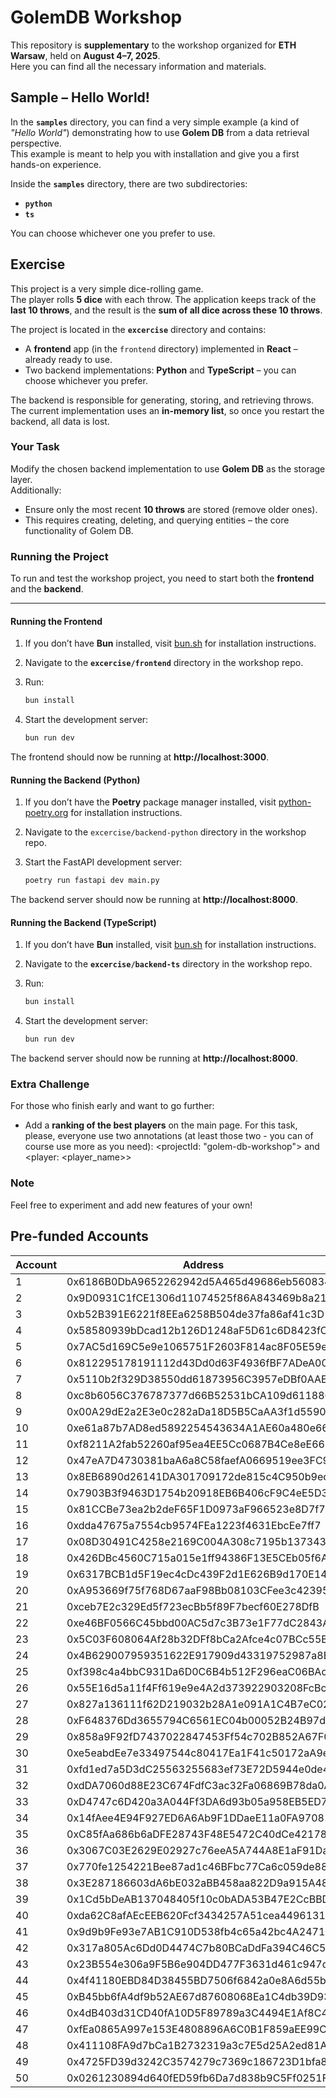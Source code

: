 # GolemDB Workshop

This repository is **supplementary** to the workshop organized for **ETH Warsaw**, held on **August 4–7, 2025**.  
Here you can find all the necessary information and materials.

## Sample – Hello World!

In the **`samples`** directory, you can find a very simple example (a kind of _"Hello World"_) demonstrating how to use **Golem DB** from a data retrieval perspective.  
This example is meant to help you with installation and give you a first hands-on experience.

Inside the **`samples`** directory, there are two subdirectories:

- **`python`**
- **`ts`**

You can choose whichever one you prefer to use.

## Exercise

This project is a very simple dice-rolling game.  
The player rolls **5 dice** with each throw. The application keeps track of the **last 10 throws**, and the result is the **sum of all dice across these 10 throws**.

The project is located in the **`excercise`** directory and contains:

- A **frontend** app (in the `frontend` directory) implemented in **React** – already ready to use.
- Two backend implementations: **Python** and **TypeScript** – you can choose whichever you prefer.

The backend is responsible for generating, storing, and retrieving throws. The current implementation uses an **in-memory list**, so once you restart the backend, all data is lost.

### Your Task

Modify the chosen backend implementation to use **Golem DB** as the storage layer.  
Additionally:

- Ensure only the most recent **10 throws** are stored (remove older ones).
- This requires creating, deleting, and querying entities – the core functionality of Golem DB.

### Running the Project

To run and test the workshop project, you need to start both the **frontend** and the **backend**.

---

#### Running the Frontend

1. If you don’t have **Bun** installed, visit [bun.sh](https://bun.sh) for installation instructions.
2. Navigate to the **`excercise/frontend`** directory in the workshop repo.
3. Run:

   ```bash
   bun install

   ```

4. Start the development server:
   ```bash
   bun run dev
   ```

The frontend should now be running at **http://localhost:3000**.

#### Running the Backend (Python)

1. If you don’t have the **Poetry** package manager installed, visit [python-poetry.org](https://python-poetry.org/) for installation instructions.
2. Navigate to the `excercise/backend-python` directory in the workshop repo.
3. Start the FastAPI development server:

   ```bash
   poetry run fastapi dev main.py
   ```

The backend server should now be running at **http://localhost:8000**.

#### Running the Backend (TypeScript)

1. If you don’t have **Bun** installed, visit [bun.sh](https://bun.sh) for installation instructions.
2. Navigate to the **`excercise/backend-ts`** directory in the workshop repo.
3. Run:

   ```bash
   bun install

   ```

4. Start the development server:
   ```bash
   bun run dev
   ```

The backend server should now be running at **http://localhost:8000**.

### Extra Challenge

For those who finish early and want to go further:

- Add a **ranking of the best players** on the main page.
  For this task, please, everyone use two annotations (at least those two - you can of course use more as you need): <projectId: "golem-db-workshop"> and <player: <player_name>>

### Note

Feel free to experiment and add new features of your own!

## Pre-funded Accounts

| Account | Address                                    | Hash/Key                                                         |
| ------- | ------------------------------------------ | ---------------------------------------------------------------- |
| 1       | 0x6186B0DbA9652262942d5A465d49686eb560834C | dfbe5730855f461c3465d75843023a99ea7c051bf49554a4c6a55e2272823cdc |
| 2       | 0x9D0931C1fCE1306d11074525f86A843469b8a218 | bfcb7d6bf916cc6fbf48f35c2cbc61989297d8d95cb08e461494411ab69af979 |
| 3       | 0xb52B391E6221f8EEa6258B504de37fa86af41c3D | 772816e9de7f70e359cb5d4700367d5899ba614de7e58539f9c181b279ef3d96 |
| 4       | 0x58580939bDcad12b126D1248aF5D61c6D8423fC4 | 6d4dd2cb9c9d546146f458c4093c6e99c33c694bda731c8fc7d25f41a35965ea |
| 5       | 0x7AC5d169C5e9e1065751F2603F814ac8F05E59ef | 3b5f90977efca898e9cb5d9ac0e6bd640f56d4cefcc1074f8688cd767dc51814 |
| 6       | 0x812295178191112d43Dd0d63F4936fBF7ADeA005 | f4c724a7e2ed75911de7eafdbfe7fdb15d97f0c7fcd112b4edd6fb7a5b4c71e5 |
| 7       | 0x5110b2f329D38550dd61873956C3957eDBf0AAE9 | 4f0d932902a10383f300fa04103874ef2edb04f640ad8a339fd39e436ce09661 |
| 8       | 0xc8b6056C376787377d66B52531bCA109d611886B | db4ac09fd7da86537f9b487d13c2876ec7f8a58538b717b89001988d0beacf40 |
| 9       | 0x00A29dE2a2E3e0c282aDa18D5B5CaAA3f1d55902 | 0e9b30003abdf8d779f8c835c95b99e756504dee06b313048fb1843a6e49f0db |
| 10      | 0xe61a87b7AD8ed5892254543634A1AE60a480e668 | 0e29e33de121c75e2b51139c3034a4d9529e8303fea3d580a66a741b79bcba9c |
| 11      | 0xf8211A2fab52260af95ea4EE5Cc0687B4Ce8eE66 | e5d11a02a2a62ef7559b3ee68d02138e7a84a900f445cbed683e67512501658c |
| 12      | 0x47eA7D4730381baA6a8C58faefA0669519ee3FC9 | a685c87901eb8d31e310600179b3d0a055a6264d0eebee91190b7ef25fc89132 |
| 13      | 0x8EB6890d26141DA301709172de815c4C950b9ecE | ebae95a539e5c961c35cb6998acfa62cbac8c5efbc39a26bc4cceebe763cbbc9 |
| 14      | 0x7903B3f9463D1754b20918EB6B406cF9C4eE5D36 | 162504d1da9d3b9d0185fe0c8bb859ad4ebfc166e8f6a77a99dd77fecc3e6099 |
| 15      | 0x81CCBe73ea2b2deF65F1D0973aF966523e8D7f7C | 90bf5025130253c4644e9d30b39fd20262d0a7be628d8e6837d59414dde2f349 |
| 16      | 0xdda47675a7554cb9574FEa1223f4631EbcEe7ff7 | 33a79d77eb750c49e849fdcd42bc9117090cdb132173322ff2dd81c72b97f414 |
| 17      | 0x08D30491C4258e2169C004A308c7195b1373430D | df1930140a4363fbaa431ecf71a3f0ae2d26177c5f90d3491ff7798754a4079f |
| 18      | 0x426DBc4560C715a015e1ff94386F13E5CEb05f6A | f7adb7b260725b6bce03ef71f22e2901665d381f66f9251e1644199498f50e2a |
| 19      | 0x6317BCB1d5F19ec4cDc439F2d1E626B9d170E14A | 7819cbbf69a290f8429794d36faf5b67833bc085973902c1c7b8ab8fbe2a4aaf |
| 20      | 0xA953669f75f768D67aaF98Bb08103CFee3c42395 | 2e6886f0c09594066670349695d4467a0d170cee8d3b4dc33e8b719d6d0e2989 |
| 21      | 0xceb7E2c329Ed5f723ecBb5f89F7becf60E278DfB | 95ab6cbbdcecee0e4a7098de682f4ab67e3e12ccdb36e1b2eaf2a64dfe08b6ad |
| 22      | 0xe46BF0566C45bbd00AC5d7c3B73e1F77dC2843Ad | b51a42b46c6ff981797204db91157dd6063ee66fb712c2c8b75f7666f9c63d21 |
| 23      | 0x5C03F608064Af28b32DFf8bCa2Afce4c07BCc55B | c08e0f35691ee4f16496c47095dd6daba5994b945f4d28568422cf241e417864 |
| 24      | 0x4B629007959351622E917909d43319752987a8B6 | fbadd23ffbcba26923e2ed573a4c0ee8901f91c5bdb365322f8df4e724c6c784 |
| 25      | 0xf398c4a4bbC931Da6D0C6B4b512F296eaC06BAc9 | 0826e7df53c7969e514dec047d9f8fff930c0e315b0ca2ac0a0a037600ecc704 |
| 26      | 0x55E16d5a11f4Ff619e9e4A2d373922903208FcBc | ee2a192bbff7404dd59e05e28ccf48accd8b18325172837e7211bcc30758a424 |
| 27      | 0x827a136111f62D219032b28A1e091A1C4B7eC023 | 6403a2f2bdccffa1c9039658fce76de6df372f93f900c0389f5cbe0a7ed0f982 |
| 28      | 0xF648376Dd3655794C6561EC04b00052B24B97dB2 | 8e304b5f4afd241b1aadf56071844139a2260c5f7915f5086f50efcef43c29d3 |
| 29      | 0x858a9F92fD7437022847453Ff54c702B852A67F0 | a6a5aaedadacff3d29f7c01659d738a57c70d9620bd0b48e8788471a0b70823b |
| 30      | 0xe5eabdEe7e33497544c80417Ea1F41c50172aA9e | aa47b78e03d2fe0bd8f4b030a4164d014e302aef90b4b5a0e5183718bc8f15c4 |
| 31      | 0xfd1ed7a5D3dC25563255683ef73E72D5944e0de4 | 671d089c5b8bbb8925ce2e3c163a673f8d2b78001b43b9ac480937be0a2ee114 |
| 32      | 0xdDA7060d88E23C674FdfC3ac32Fa06869B78da0A | c661a896adf0f3eb5a402e0c2db937653675d616b438fdac696b53069b5548a3 |
| 33      | 0xD4747c6D420a3A044Ff3DA6d93b05a958EB5ED71 | ba5af6dde8bb6065f3da13c8082787c110da86e3f04632e6ce727ae8ce8b19f0 |
| 34      | 0x14fAee4E94F927ED6A6Ab9F1DDaeE11a0FA97081 | 32f8adb6e666ca42f6012d93f1d4452ca266fb8237b57ceac6f9255bbc3d90e6 |
| 35      | 0xC85fAa686b6aDFE28743F48E5472C40dCe421788 | d9640e9c4a9e64c27d47c376a2490895e8528eb315c16737e459711745eb57a9 |
| 36      | 0x3067C03E2629E02927c76eeA5A744A8E1aF91DaA | a61dccacbc4568a6d9df568355c5dd72786992192b24e237f9785707ea663124 |
| 37      | 0x770fe1254221Bee87ad1c46BFbc77Ca6c059de88 | 0e5b4df33afa53ab1623724870652d7ffdd47eb73eefba148c88d4a3b2a5775b |
| 38      | 0x3E287186603dA6bE032aBB458aa822D9a915A484 | e233cbc7c286387ae6626e167481e84602daab9aa2e923f92ec4c53e05f93757 |
| 39      | 0x1Cd5bDeAB137048405f10c0bADA53B47E2CcBBDB | 5d1f5a8bd13c5a14741b0be567a7c1c08572b0148748404c094b0b9004f718a3 |
| 40      | 0xda62C8afAEcEEB620Fcf3434257A51cea4496131 | b177da5aa429c78813869befd37a1abe541718fb278b70886b6c57e49a5786ff |
| 41      | 0x9d9b9Fe93e7AB1C910D538fb4c65a42bc4A2471F | c25f4ef6999d6b60432adf38163ef0e3d059a35b28845b3febb0728ec3572002 |
| 42      | 0x317a805Ac6Dd0D4474C7b80BCaDdFa394C46C5b0 | dd2b63287b54505d2fd9fa51ba2c3626979c49cefdf2d5cea1ca241c0efea365 |
| 43      | 0x23B554e306a9F5B6e904DD477F3631d461c947d9 | c15b74fc36cb9f945ea0d84ee889d0981d0a61d441318070ff0f31564627f305 |
| 44      | 0x4f41180EBD84D38455BD7506f6842a0e8A6d55b8 | 01f58d432bf073611243c8261a17b597d7fff86fe46525db45468f8eefb876ba |
| 45      | 0xB45bb6fA4df9b52AE67d87608068Ea1C4db39D93 | 34d0abd2a59234be125f0f8b2b7d0e85a47032f6b542f74fbc47c21c8fea1343 |
| 46      | 0x4dB403d31CD40fA10D5F89789a3C4494E1Af8C44 | b4218844fe72ba8aa69f029b731dcdeb6a6e2222daa41766cc9b21b73f8a7e9c |
| 47      | 0xfEa0865A997e153E4808896A6C0B1F859aEE99C8 | 0ae1e6af4a87ab8fbc090191822b7a81e6949b5cdf65c61ea3bb8cc2f7335ad6 |
| 48      | 0x411108FA9d7bCa1B2732319a3c7E5d25A2ed81AA | e9543f037356d1fc3b27c4638c8ed79b5e0850278d400ca7f867202979984167 |
| 49      | 0x4725FD39d3242C3574279c7369c186723D1bfa86 | 7f2d856fc114921cb1ff16ea3fa721a6484e0e0f190863ebd7e85e62101bb6a5 |
| 50      | 0x0261230894d640fED59fb6Da7d838b9C5Ff0251F | 2f1945e6ce94b02eda969d3835f69b4e6aa03753b78f05895d11d30f1a251fad |

```

```
